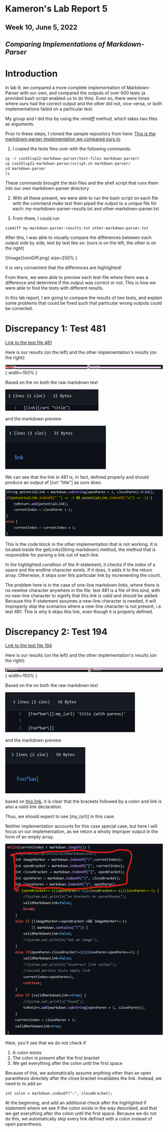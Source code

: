 # Kameron's Lab Report 5
## Week 10, June 5, 2022
## ***Comparing Implementations of Markdown-Parser***

# **Introduction**

In lab 9, we compared a more complete implementation of Markdown-Parser with our own, and compared the outputs of over 600 tests (a provided bash script enabled us to do this). Even so, there were times where ours had the correct output and the other did not, vice-versa, or both implementations failed on a particular test.

My group and I did this by using the *vimdiff* method, which takes two files as arguments.

Prior to these steps, I cloned the sample repository from here: 
[This is the markdown-parser implementation we compared ours to](https://github.com/nidhidhamnani/markdown-parser)
1. I copied the tests files over with the following commands:
```
cp -r cse15lsp22-markdown-parser/test-files markdown-parser/
cp cse15lsp22-markdown-parser/script.sh markdown-parser/
cd markdown-parser
ls 
```
These commands brought the test-files and the shell script that runs them into our own markdown-parser directory

2. With all these present, we were able to run the bash script on each file with the command *make test* then piped the output to a unique file for each: my-markdown-parser-results.txt and other-markdown-parser.txt

3. From there, I could run 
```
vimdiff my-markdown-parser-results.txt other-markdown-parser.txt
```

After this, I was able to visually compare the differences between each output side by side, test by test like so:
(ours is on the left, the other is on the right)

![Image](vimDiff.png{ size=250% }

It is very convenient that the differences are highlighted!

From there, we were able to preview each test-file where there was a difference and determine if the output was correct or not. This is how we were able to find the tests with different results.

In this lab report, I am going to compare the results of two tests, and explain some problems that could be fixed such that particular wrong outputs could be corrected.

# **Discrepancy 1: Test 481**

[Link to the test file 481](https://github.com/nidhidhamnani/markdown-parser/blob/main/test-files/481.md)

Here is our results (on the left) and the other implementation's results (on the right):

![Image](test-194-output.png){ width=150% }

Based on the on both the raw markdown text

![Image](discrep-1-code.png)

and the markdown preview

![Image](discrep-1-preview.png)

We can see that the link in 481 is, in fact, defined properly and should produce an output of [/uri "title"] as ours does.

![Image](problem-481.png)

This is the code block in the other implementation that is not working. It is located inside the getLinks(String markdown) method, the method that is responsible for parsing a link out of each line.

In the highlighted condition of the if-statement, it checks if the index of a space and the endline character exists. If it does, it adds it to the return array. Otherwise, it skips over this particular link by incrementing the count.

The problem here is in the case of one-line markdown links, where there is no newline character anywhere in the file. test 481 is a file of this kind, with no new-line character to signify that this link is valid and should be added. Because this if-statement assumes a new-line character is needed, it will improperly skip the scenarios where a new-line character is not present, i.e. test 481. This is why it skips this link, even though it is properly defined.

# **Discrepancy 2: Test 194**

[Link to the test file 194](https://github.com/nidhidhamnani/markdown-parser/blob/main/test-files/194.md)


Here is our results (on the left) and the other implementation's results (on the right):

![Image](test-481-output.png){ width=150% }

Based on the on both the raw markdown text

![Image](discrep-2-code.png)

and the markdown preview

![Image](discrep-2-preview.png)

based on [this link](https://arcticicestudio.github.io/styleguide-markdown/rules/links.html#prefer-reference-links), it is clear that the brackets followed by a colon and link is also a valid link declaration. 

Thus, we should expect to see [my_(url)] in this case.

Neither implementation accounts for this case special case, but here I will focus on our implementation, as we return a wholly improper output in the form of an empty array.

![Image](194-problem-section.png)

Here, you'll see that we do not check if 
1. A colon exists
2. The colon is present after the first bracket
3. We get everything after the colon until the first space

Because of this, we automatically assume anything other than an open paranthesis directely after the close bracket invalidates the link. Instead, we need to to add an 
```
int colon = markdown.indexOf(":", closeBracket);
```
At the beginning, and add an additional check after the highlighted if statement where we see if the colon exists in the way described, and that we get everything after the colon until the first space. Because we do not do this, we automatically skip every link defined with a colon instead of open parenthesis.

